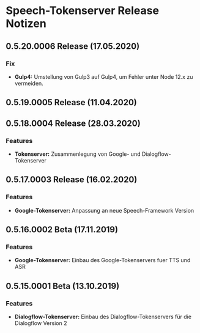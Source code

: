 # Speech-Tokenserver Release Notizen


## 0.5.20.0006 Release (17.05.2020)

### Fix

* **Gulp4:** Umstellung von Gulp3 auf Gulp4, um Fehler unter Node 12.x zu vermeiden.


## 0.5.19.0005 Release (11.04.2020)


## 0.5.18.0004 Release (28.03.2020)

### Features

* **Tokenserver:** Zusammenlegung von Google- und Dialogflow-Tokenserver


## 0.5.17.0003 Release (16.02.2020)

### Features

* **Google-Tokenserver:** Anpassung an neue Speech-Framework Version


## 0.5.16.0002 Beta (17.11.2019)

### Features

* **Google-Tokenserver:** Einbau des Google-Tokenservers fuer TTS und ASR


## 0.5.15.0001 Beta (13.10.2019)

### Features

* **Dialogflow-Tokenserver:** Einbau des Dialogflow-Tokenservers für die Dialogflow Version 2


